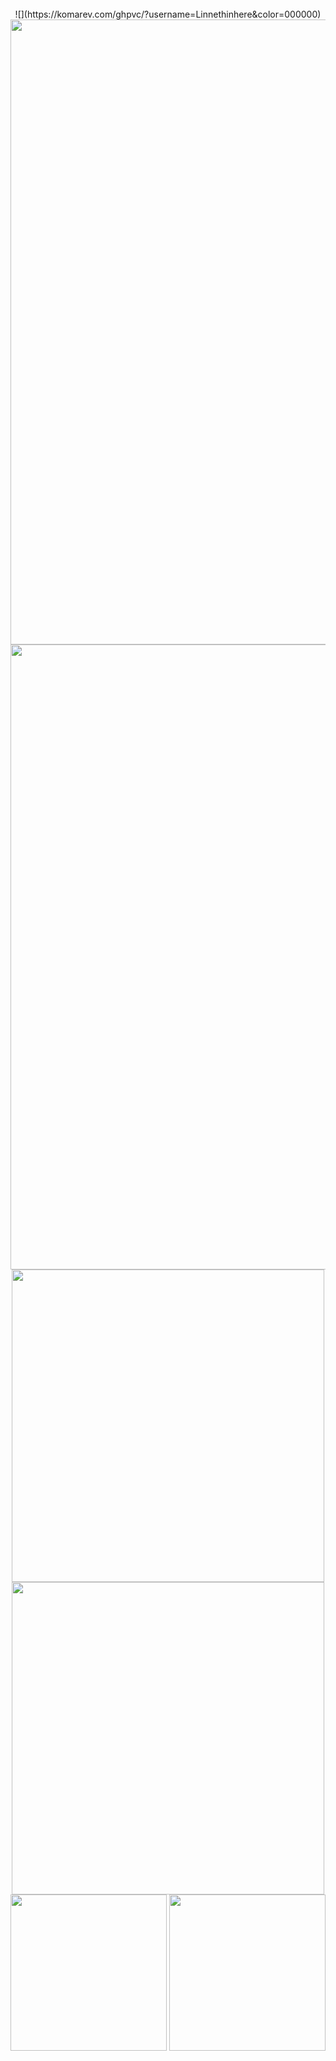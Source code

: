 <div align="center"> <br /> 
  ![](https://komarev.com/ghpvc/?username=Linnethinhere&color=000000) <br />
<img src="https://file.garden/ZorENG263zPWFUDG/girl.webp" "width="10000" height="1000">
<img src="https://file.garden/ZorENG263zPWFUDG/image.png" "width="10000" height="1000">
<img src="https://file.garden/ZorENG263zPWFUDG/27ffb08f93a016093c6fd853754d0c95.jpg" "width="500" height="500"> <img src="https://file.garden/ZorENG263zPWFUDG/429cbaeef54edfe710e26977c89091c2.jpg" "width="500" height="500">
<img src="https://file.garden/ZorENG263zPWFUDG/1b360d1c66a32fdde2688e6966b8e2ac.jpg" "width="250" height="250"> <img src="https://file.garden/ZorENG263zPWFUDG/64cfd157a20ef14ad77bd23c89103508.jpg" "width="250" height="250"> <br />
